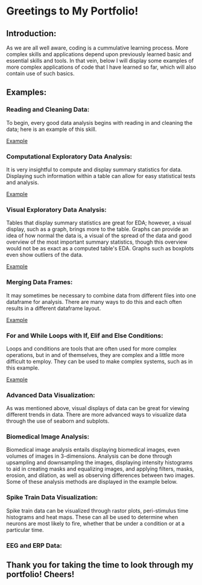 # Greetings to My Portfolio!

## Introduction:

As we are all well aware, coding is a cummulative learning process. More complex skills and applications depend upon previously learned basic and essential skills and tools. In that vein, below I will display some examples of more complex applications of code that I have learned so far, which will also contain use of such basics.

## Examples:

### Reading and Cleaning Data:

To begin, every good data analysis begins with reading in and cleaning the data; here is an example of this skill.

[Example](Reading-and-Cleaning-Data-Example.md)

### Computational Exploratory Data Analysis:

It is very insightful to compute and display summary statistics for data. Displaying such information within a table can allow for easy statistical tests and analysis.

[Example](Computational-EDA-Example.md)

### Visual Exploratory Data Analysis:

Tables that display summary statistics are great for EDA; however, a visual display, such as a graph, brings more to the table. Graphs can provide an idea of how normal the data is, a visual of the spread of the data and good overview of the most important summary statistics, though this overview would not be as exact as a computed table's EDA. Graphs such as boxplots even show outliers of the data. 

[Example](Visual-EDA-Example.htm)

### Merging Data Frames:

It may sometimes be necessary to combine data from different files into one dataframe for analysis. There are many ways to do this and each often results in a different dataframe layout. 

[Example](Merging-Data-frames-Example.md)

### For and While Loops with If, Elif and Else Conditions:

Loops and conditions are tools that are often used for more complex operations, but in and of themselves, they are complex and a little more difficult to employ. They can be used to make complex systems, such as in this example.

[Example](For-and-While-Loop-Example.htm)

### Advanced Data Visualization:

As was mentioned above, visual displays of data can be great for viewing different trends in data. There are more advanced ways to visualize data through the use of seaborn and subplots.

### Biomedical Image Analysis:

Biomedical image analysis entails displaying biomedical images, even volumes of images in 3-dimensions. Analysis can be done through upsampling and downsampling the images, displaying intensity histograms to aid in creating masks and equalizing images, and applying filters, masks, erosion, and dilation, as well as observing differences between two images. Some of these analysis methods are displayed in the example below.

### Spike Train Data Visualization:

Spike train data can be visualized through rastor plots, peri-stimulus time histograms and heat maps. These can all be used to determine when neurons are most likely to fire, whether that be under a condition or at a particular time. 

### EEG and ERP Data:

## Thank you for taking the time to look through my portfolio! Cheers!
